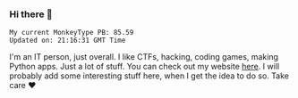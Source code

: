 ### Hi there 👋
<!-- PB START -->
```
My current MonkeyType PB: 85.59
Updated on: 21:16:31 GMT Time
```
<!-- PB END -->
I'm an IT person, just overall. I like CTFs, hacking, coding games, making Python apps. Just a lot of stuff.
You can check out my website [here](https://skill3472.github.io/).
I will probably add some interesting stuff here, when I get the idea to do so. Take care ❤️
